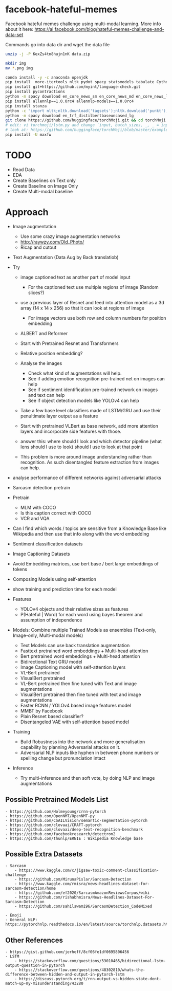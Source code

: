# facebook-hateful-memes
Facebook hateful memes challenge using multi-modal learning. More info about it here: https://ai.facebook.com/blog/hateful-memes-challenge-and-data-set

Commands
go into data dir and wget the data file
```bash
unzip -j -P KexZs4tn8hujn1nK data.zip
```

```bash
mkdir img
mv *.png img
```

```bash
conda install -y -c anaconda openjdk
pip install  more-itertools nltk pydot spacy statsmodels tabulate Cython dill flair gensim nltk pydot graphviz scipy pandas seaborn matplotlib bidict torch torchvision transformers fasttext contractions pytorch-nlp spacy-transformers stanza
pip install git+https://github.com/myint/language-check.git 
pip install pycontractions
python -m spacy download en_core_news_sm en_core_news_md en_core_news_lg
pip install allennlp==1.0.0rc4 allennlp-models==1.0.0rc4
pip install stanza
python -c "import nltk;nltk.download('tagsets');nltk.download('punkt');nltk.download('averaged_perceptron_tagger');nltk.download('maxent_ne_chunker');nltk.download('words');import stanza;stanza.download('en');nltk.download('stopwords')"
python -m spacy download en_trf_distilbertbaseuncased_lg
git clone https://github.com/huggingface/torchMoji.git && cd torchMoji && pip install -e . && python scripts/download_weights.py
# edit: vi torchmoji/lstm.py and change `input, batch_sizes, _, _ = input` line 78
# look at: https://github.com/huggingface/torchMoji/blob/master/examples/score_texts_emojis.py
pip install -U maxfw
```

# TODO
- Read Data
- EDA
- Create Baselines on Text only
- Create Baseline on Image Only
- Create Multi-modal baseline

# Approach
- Image augmentation
    - Use some crazy image augmentation networks 
    - http://raywzy.com/Old_Photo/
    - Ricap and cutout
- Text Augmentation (Data Aug by Back translatiob)
- Try 
    - image captioned text as another part of model input
        - For the captioned text use multiple regions of image (Random slices?)
    - use a previous layer of Resnet and feed into attention model as a 3d array (14 x 14 x 256) so that it can look at regions of image
        - For image vectors use both row and column numbers for position embedding
    - ALBERT and Reformer
    - Start with Pretrained Resnet and Transformers
    - Relative position embedding?
    - Analyse the images
        - Check what kind of augmentations will help. 
        - See if adding emotion recognition pre-trained net on images can help
        - See if sentiment identification pre-trained network on images and text can help
        - See if object detection models like YOLOv4 can help
        
    - Take a few base level classifiers made of LSTM/GRU and use their penultimate layer output as a feature 
    - Start with pretrained VLBert as base network, add more attention layers and incorporate side features with those.
    - answer this: where should I look and which detector pipeline (what lens should I use to look) should I use to look at that point
    - This problem is more around image understanding rather than recognition. As such disentangled feature extraction from images can help.
- analyse performance of different networks against adversarial attacks
- Sarcasm detection pretrain

- Pretrain
    - MLM with COCO
    - Is this caption correct with COCO
    - VCR and VQA
    
- Can I find which words /  topics are sensitive from a Knowledge Base like Wikipedia and then use that info along with the word embedding
- Sentiment classification datasets
- Image Captioning Datasets
- Avoid Embedding matrices, use bert base / bert large embeddings of tokens
- Composing Models using self-attention
- show training and prediction time for each model

- Features
    - YOLOv4 objects and their relative sizes as features
    - P(Hateful | Word) for each word using bayes theorem and assumption of independence

- Models: Combine multiple Trained Models as ensembles (Text-only, Image-only, Multi-modal models)
    - Text Models can use back translation augmentation
    - Fasttext pretrained word embeddings + Multi-head attention
    - Bert pretrained word embeddings + Multi-head attention
    - Bidirectional Text GRU model
    - Image Captioning model with self-attention layers
    - VL-Bert pretrained
    - VisualBert pretrained
    - VL-Bert pretrained then fine tuned with Text and image augmentations
    - VisualBert pretrained then fine tuned with text and image augmentations
    - Faster RCNN / YOLOv4 based image features model
    - MMBT by Facebook
    - Plain Resnet based classifier? 
    - Disentangeled VAE with self-attention based model
    
    
- Training
    - Build Robustness into the network and more generalisation capability by planning Adversarial attacks on it.
    - Adversarial NLP inputs like hyphen in between phone numbers or spelling change but pronunciation intact
    
    
- Inference
    - Try multi-inference and then soft vote, by doing NLP and image augmentations
    
    
## Possible Pretrained Models List
    - https://github.com/Holmeyoung/crnn-pytorch
    - https://github.com/OpenNMT/OpenNMT-py
    - https://github.com/CSAILVision/semantic-segmentation-pytorch
    - https://github.com/clovaai/CRAFT-pytorch
    - https://github.com/clovaai/deep-text-recognition-benchmark
    - https://github.com/facebookresearch/detectron2
    - https://github.com/thunlp/ERNIE : Wikipedia Knowledge base
    
## Possible Extra Datasets
    - Sarcasm
        - https://www.kaggle.com/c/jigsaw-toxic-comment-classification-challenge
        - https://github.com/MirunaPislar/Sarcasm-Detection
        - https://www.kaggle.com/rmisra/news-headlines-dataset-for-sarcasm-detection/home
        - https://github.com/ef2020/SarcasmAmazonReviewsCorpus/wiki
        - https://github.com/rishabhmisra/News-Headlines-Dataset-For-Sarcasm-Detection
        - https://github.com/sahilswami96/SarcasmDetection_CodeMixed
        
    - Emoji
    - General NLP: https://pytorchnlp.readthedocs.io/en/latest/source/torchnlp.datasets.html
        
    
## Other References
    - https://gist.github.com/jerheff/8cf06fe1df0695806456
    - LSTM
        - https://stackoverflow.com/questions/53010465/bidirectional-lstm-output-question-in-pytorch
        - https://stackoverflow.com/questions/48302810/whats-the-difference-between-hidden-and-output-in-pytorch-lstm
        - https://discuss.pytorch.org/t/rnn-output-vs-hidden-state-dont-match-up-my-misunderstanding/43280
        
